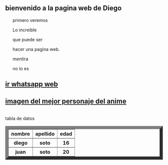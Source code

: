 <!DOCTYPE html>
<!DOCTYPE html>
<html lang="en">
<head>
    <meta charset="UTF-8">
    <meta http-equiv="X-UA-Compatible" content="IE=edge">
    <meta name="viewport" content="width=
    , initial-scale=1.0">
    <title>The best</title>
    <link rel="shortcute icon" href="imagenes/nb.ico">
</head>
<body>
    <H2> bienvenido a la pagina web de Diego</H2>
    <ul> primero veremos </ul>
    <ul> Lo increible </ul>
    <ul> que puede ser </ul>
    <ul> hacer una pagina web. </ul>
    <ul> mentira </ul>
    <ul> no lo es </ul>
<a href="https://web.whatsapp.com/" target="_blank">   <H2> ir whatsapp web</H2>   </a> 
<a href="imagenes/luffy1.jpg_375108060.jpg" target="_blank" >   <h2>imagen del mejor personaje del anime</h2></a>
<br>






<table border="10">  tabla de datos 
<tr>
 <th>
nombre   
 </th>
<th>
apellido   
</th>
<th>
edad 
 </th>
</tr>
<tr>
<th>
diego
 </th>
 <th>
 soto
</th>
 <th>
16
 </th>
 </tr>
 <tr>
<th>
juan 
 </th>
 <th>
     soto
 </th>
 <th>20</th>
</tr>


</table>


<imput type="text" >         </imput>
</body>
</html>
